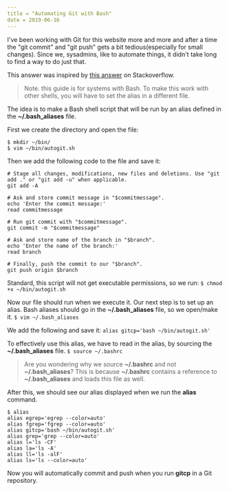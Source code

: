 ```yaml
---
title = "Automating Git with Bash"
date = 2019-06-16
---
```

I've been working with Git for this website more and more and after a time the "git commit" and "git push" gets a bit tedious(especially for small changes). Since we, sysadmins, like to automate things, it didn't take long to find a way to do just that.

This answer was inspired by [this answer](https://stackoverflow.com/questions/16709404/how-to-automate-the-commit-and-push-process-git) on Stackoverflow.

> Note. this guide is for systems with Bash. To make this work with other shells, you will have to set the alias in a different file.

The idea is to make a Bash shell script that will be run by an alias defined in the **~/.bash_aliases** file.

First we create the directory and open the file:
```
$ mkdir ~/bin/
$ vim ~/bin/autogit.sh
```

Then we add the following code to the file and save it:
```
# Stage all changes, modifications, new files and deletions. Use "git add ." or "git add -u" when applicable.
git add -A

# Ask and store commit message in "$commitmessage".
echo 'Enter the commit message:'
read commitmessage

# Run git commit with "$commitmessage".
git commit -m "$commitmessage"

# Ask and store name of the branch in "$branch".
echo 'Enter the name of the branch:'
read branch

# Finally, push the commit to our "$branch".
git push origin $branch
```

Standard, this script will not get executable permissions, so we run:
`$ chmod +x ~/bin/autogit.sh`

Now our file should run when we execute it. Our next step is to set up an alias.
Bash aliases should go in the **~/.bash_aliases** file, so we open/make it.
`$ vim ~/.bash_aliases`

We add the following and save it:
`alias gitcp='bash ~/bin/autogit.sh'`

To effectively use this alias, we have to read in the alias, by sourcing the **~/.bash_aliases** file.
`$ source ~/.bashrc`
> Are you wondering why we source **~/.bashrc** and not **~/.bash_aliases**? This is because **~/.bashrc** contains a reference to **~/.bash_aliases** and loads this file as well.

After this, we should see our alias displayed when we run the **alias** command.
```
$ alias
alias egrep='egrep --color=auto'
alias fgrep='fgrep --color=auto'
alias gitcp='bash ~/bin/autogit.sh'
alias grep='grep --color=auto'
alias l='ls -CF'
alias la='ls -A'
alias ll='ls -alF'
alias ls='ls --color=auto'
```
Now you will automatically commit and push when you run **gitcp** in a Git repository.




